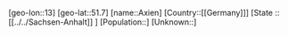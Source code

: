 ﻿---
location: [51.7,13]
mapzoom: [7,12] 
mapmarker: city 
type: City
tags:
- geo/City


SpocWebEntityId: 28951
isDeleted: false
confidential: public

---
[geo-lon::13]
[geo-lat::51.7]
[name::Axien]
[Country::[[Germany]]]
[State :: [[../../Sachsen-Anhalt]] ]
[Population::]
[Unknown::]

